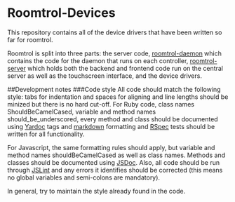 # Roomtrol-Devices

This repository contains all of the device drivers that have been written so far for roomtrol.

Roomtrol is split into three parts: the server code, [roomtrol-daemon](https://github.com/mwylde/roomtrol-daemon) which contains the code for the daemon that runs on each controller, [roomtrol-server](https://github.com/mwylde/roomtrol-server) which holds both the backend and frontend code run on the central server as well as the touchscreen interface, and the device drivers.

##Development notes
###Code style
All code should match the following style: tabs for indentation and spaces for aligning and line lengths should be minized but there is no hard cut-off. For Ruby code, class names ShouldBeCamelCased, variable and method names should\_be\_underscored, every method and class should be documented using [Yardoc](yardoc.com) tags and [markdown](http://daringfireball.net/projects/markdown/) formatting and [RSpec](rpsec.org) tests should be written for all functionality.

For Javascript, the same formatting rules should apply, but variable and method names shouldBeCamelCased as well as class names. Methods and classes should be documented using [JSDoc](http://code.google.com/p/jsdoc-toolkit/). Also, all code should be run through [JSLint](http://www.jslint.com/) and any errors it identifies should be corrected (this means no global variables and semi-colons are mandatory).

In general, try to maintain the style already found in the code.